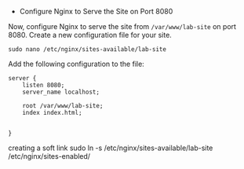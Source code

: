 






-  Configure Nginx to Serve the Site on Port 8080

Now, configure Nginx to serve the site from `/var/www/lab-site` on port 8080. Create a new configuration file for your site.

```
sudo nano /etc/nginx/sites-available/lab-site

```

Add the following configuration to the file:
```
server {
    listen 8080;
    server_name localhost;

    root /var/www/lab-site;
    index index.html;


}
```

creating a soft link 
sudo ln -s /etc/nginx/sites-available/lab-site /etc/nginx/sites-enabled/
